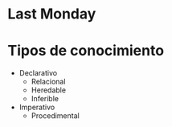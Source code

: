 # Last Monday

# Tipos de conocimiento

- Declarativo
    - Relacional
    - Heredable
    - Inferible
- Imperativo
    - Procedimental